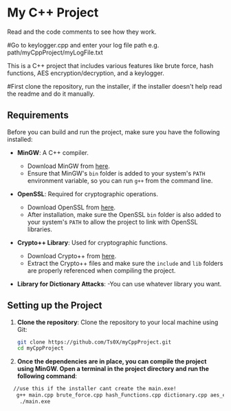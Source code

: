 # My C++ Project

Read and the code comments to see how they work.
 
  #Go to keylogger.cpp and enter your log file path e.g. path/myCppProject/myLogFile.txt

This is a C++ project that includes various features like brute force, hash functions, AES encryption/decryption, and a keylogger.

#First clone the repository, run the installer, if the installer doesn't help read the readme and do it manually.

## Requirements

Before you can build and run the project, make sure you have the following installed:

- **MinGW**: A C++ compiler.
  - Download MinGW from [here](https://sourceforge.net/projects/mingw-w64/).
  - Ensure that MinGW's `bin` folder is added to your system's `PATH` environment variable, so you can run `g++` from the command line.
  
- **OpenSSL**: Required for cryptographic operations.
  - Download OpenSSL from [here](https://slproweb.com/products/Win32OpenSSL.html).
  - After installation, make sure the OpenSSL `bin` folder is also added to your system's `PATH` to allow the project to link with OpenSSL libraries.

- **Crypto++ Library**: Used for cryptographic functions.
  - Download Crypto++ from [here](https://www.cryptopp.com/).
  - Extract the Crypto++ files and make sure the `include` and `lib` folders are properly referenced when compiling the project.
    
- **Library for Dictionary Attacks**:
  -You can use whatever library you want.
  
  
## Setting up the Project

1. **Clone the repository**:
   Clone the repository to your local machine using Git:
   ```bash
   git clone https://github.com/Ts0X/myCppProject.git
   cd myCppProject
2. **Once the dependencies are in place, you can compile the project using MinGW. Open a terminal in the project directory and run the following command**:
  ```bash
    //use this if the installer cant create the main.exe!
     g++ main.cpp brute_force.cpp hash_Functions.cpp dictionary.cpp aes_encrypt.cpp aes_decrypt.cpp createHash.cpp keylogger.cpp passGen.cpp hashidentify.cpp aes_common.cpp -o main -I"C:\Program Files\OpenSSL-Win64\include" -L"C:\Program Files\OpenSSL-Win64\lib\VC\x64\MD" -lssl -lcrypto
      ./main.exe
``` 
